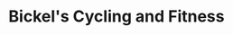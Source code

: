 ---
title: "Bickel's Cycling and Fitness"
url: /west-burlington/bickels-cycling-and-fitness/
shop: bicycle
---